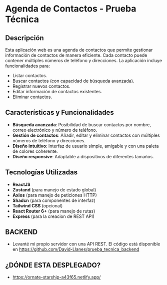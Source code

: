 # Agenda de Contactos - Prueba Técnica

## Descripción
Esta aplicación web es una agenda de contactos que permite gestionar información de contactos de manera eficiente. Cada contacto puede contener múltiples números de teléfono y direcciones. La aplicación incluye funcionalidades para:

- Listar contactos.
- Buscar contactos (con capacidad de búsqueda avanzada).
- Registrar nuevos contactos.
- Editar información de contactos existentes.
- Eliminar contactos.

## Características y Funcionalidades
- **Búsqueda avanzada**: Posibilidad de buscar contactos por nombre, correo electrónico y número de teléfono.
- **Gestión de contactos**: Añadir, editar y eliminar contactos con múltiples números de teléfono y direcciones.
- **Diseño intuitivo**: Interfaz de usuario simple, amigable y con una paleta de colores coherente.
- **Diseño responsive**: Adaptable a dispositivos de diferentes tamaños.

## Tecnologías Utilizadas
- **ReactJS**
- **Zustand** (para manejo de estado global)
- **Axios** (para manejo de peticiones HTTP)
- **Shadcn** (para componentes de interfaz)
- **Tailwind CSS** (opcional)
- **React Router 6+** (para manejo de rutas)
- **Express** (para la creacion de REST API)

## BACKEND 
- Levanté mi propio servidor con una API REST. El código está disponible en https://github.com/David-Llanes/prueba_tecnica_backend

## ¿DÓNDE ESTA DESPLEGADO?
- https://ornate-starship-a43f65.netlify.app/
